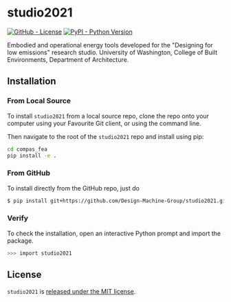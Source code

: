 # studio2021

<!-- ![build](https://github.com/compas-dev/compas/workflows/build/badge.svg) -->
[![GitHub - License](https://img.shields.io/github/license/compas-dev/compas.svg)](https://github.com/Design-Machine-Group/compas_vibro)
[![PyPI - Python Version](https://img.shields.io/pypi/pyversions/COMPAS.svg)](https://github.com/Design-Machine-Group/compas_vibro)
<!-- [![PyPI - Latest Release](https://img.shields.io/pypi/v/COMPAS.svg)](https://pypi.python.org/project/COMPAS) -->
<!-- [![Conda - Latest Release](https://anaconda.org/conda-forge/compas/badges/version.svg)](https://anaconda.org/conda-forge/compas) -->
<!-- [![DOI](https://zenodo.org/badge/104857648.svg)](https://zenodo.org/badge/latestdoi/104857648) -->

Embodied and operational energy tools developed for the "Designing for low emissions" research studio. University of Washington, College of Built Environments, Department of Architecture.

## Installation

### From Local Source

To install `studio2021` from a local source repo, clone the repo onto your computer using your Favourite Git client, or using the command line.

Then navigate to the root of the `studio2021` repo and install using pip:

```bash
cd compas_fea
pip install -e .
```

### From GitHub

To install directly from the GitHub repo, just do
```bash
$ pip install git+https://github.com/Design-Machine-Group/studio2021.git
```

### Verify

To check the installation, open an interactive Python prompt and import the package.

```bash
>>> import studio2021
```

## License

`studio2021` is [released under the MIT license](https://compas.dev/compas/latest/license.html).


